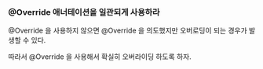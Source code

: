 ### @Override 애너테이션을 일관되게 사용하라


@Override 을 사용하지 않으면 @Override 을 의도했지만 오버로딩이 되는 경우가 발생할 수 있다. 

따라서 @Override 을 사용해서 확실히 오버라이딩 하도록 하자.

